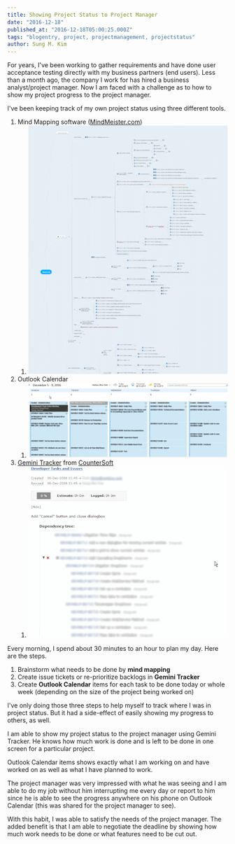 ```yaml
---
title: Showing Project Status to Project Manager
date: "2016-12-18"
published_at: "2016-12-18T05:00:25.000Z"
tags: "blogentry, project, projectmanagement, projectstatus"
author: Sung M. Kim
---
```


For years, I've been working to gather requirements and have done user acceptance testing directly with my business partners (end users). Less than a month ago, the company I work for has hired a business analyst/project manager. Now I am faced with a challenge as to how to show my project progress to the project manager.

I've been keeping track of my own project status using three different tools.

1. Mind Mapping software ([MindMeister.com](https://mindmeister.com))
   1. ![](./images/MindMeister.png)
2. Outlook Calendar
   1. ![](./images/Outlook-blurred.png)
3. [Gemini Tracker](https://www.countersoft.com/) from [CounterSoft](https://www.countersoft.com/)
   1. ![](./images/Gemini-blurred.png)

Every morning, I spend about 30 minutes to an hour to plan my day. Here are the steps.

1. Brainstorm what needs to be done by **mind mapping**
2. Create issue tickets or re-prioritize backlogs in **Gemini Tracker**
3. Create **Outlook Calendar** items for each task to be done today or whole week (depending on the size of the project being worked on)

I've only doing those three steps to help myself to track where I was in project status. But it had a side-effect of easily showing my progress to others, as well.

I am able to show my project status to the project manager using Gemini Tracker. He knows how much work is done and is left to be done in one screen for a particular project.

Outlook Calendar items shows exactly what I am working on and have worked on as well as what I have planned to work.

The project manager was very impressed with what he was seeing and I am able to do my job without him interrupting me every day or report to him since he is able to see the progress anywhere on his phone on Outlook Calendar (this was shared for the project manager to see).

With this habit, I was able to satisfy the needs of the project manager. The added benefit is that I am able to negotiate the deadline by showing how much work needs to be done or what features need to be cut out.
